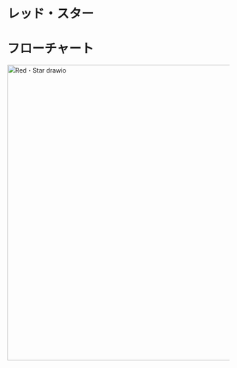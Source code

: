 # レッド・スター

# フローチャート
<img width="739" height="671" alt="Red・Star drawio" src="https://github.com/user-attachments/assets/c796cb84-a2b9-479e-b48d-61931c4b5c07" />
